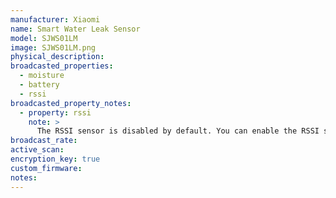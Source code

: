 ```yaml
---
manufacturer: Xiaomi
name: Smart Water Leak Sensor
model: SJWS01LM
image: SJWS01LM.png
physical_description:
broadcasted_properties:
  - moisture
  - battery
  - rssi
broadcasted_property_notes:
  - property: rssi
    note: >
      The RSSI sensor is disabled by default. You can enable the RSSI sensor by going to `configuration`, `integrations`, select `devices` on the BLE monitor integration tile and select your device. Click on the `+1 disabled entity` to show the disabled sensor and select the disabled entity. Finally, click on `Enable entity` to enable it. 
broadcast_rate:
active_scan:
encryption_key: true
custom_firmware:
notes:
---
```

